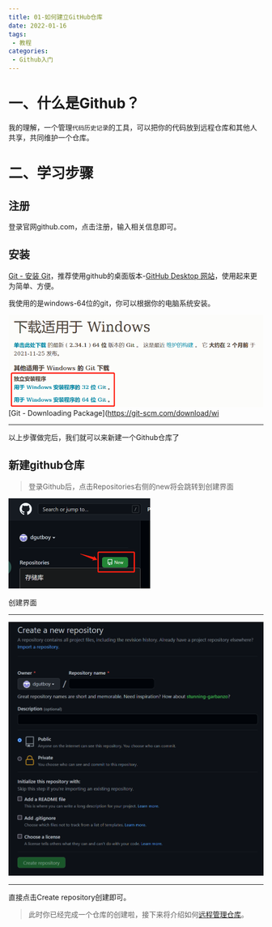 ```yaml
---
title: 01-如何建立GitHub仓库
date: 2022-01-16
tags:
 - 教程
categories: 
 - Github入门
---
```


# 一、什么是Github？

我的理解，一个管理`代码历史记录`的工具，可以把你的代码放到远程仓库和其他人共享，共同维护一个仓库。

# 二、学习步骤

## 注册

登录官网github.com，点击注册，输入相关信息即可。

## 安装

[Git - 安装 Git](https://git-scm.com/book/zh/v2/%E8%B5%B7%E6%AD%A5-%E5%AE%89%E8%A3%85-Git)，推荐使用github的桌面版本-[GitHub Desktop 网站](https://desktop.github.com)，使用起来更为简单、方便。

我使用的是windows-64位的git，你可以根据你的电脑系统安装。

<img title="" src="./011.png" alt="" data-align="inline">[Git - Downloading Package](https://git-scm.com/download/wi

----

以上步骤做完后，我们就可以来新建一个Github仓库了

## 新建github仓库

> 登录Github后，点击Repositories右侧的new将会跳转到创建界面

<img title="" src="./012.png" alt="" width="280" data-align="left">

创建界面

----

<img title="" src="./013.png" alt="" width="752">

------

直接点击Create repository创建即可。

> 此时你已经完成一个仓库的创建啦，接下来将介绍如何[远程管理仓库](./20220116-02.md)。
